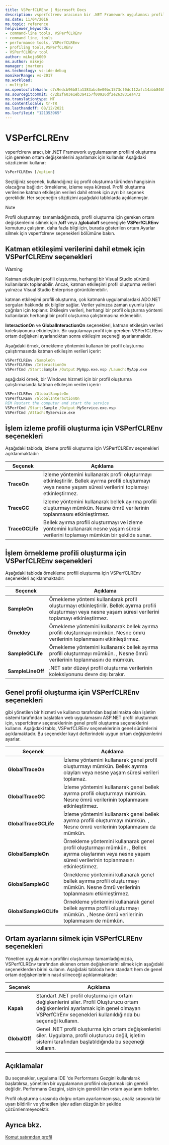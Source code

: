 ```yaml
---
title: VSPerfCLREnv | Microsoft Docs
description: vsperfclrenv aracının bir .NET Framework uygulaması profili için gereken ortam değişkenlerini ayarlamak için nasıl kullanıldığını öğrenin.
ms.date: 11/04/2016
ms.topic: reference
helpviewer_keywords:
- command-line tools, VSPerfCLREnv
- command line, tools
- performance tools, VSPerfCLREnv
- profiling tools,VSPerfCLREnv
- VSPerfCLREnv tool
author: mikejo5000
ms.author: mikejo
manager: jmartens
ms.technology: vs-ide-debug
monikerRange: vs-2017
ms.workload:
- multiple
ms.openlocfilehash: c7c9edcb96b8fa1383abc6e00bc1573cf0dc112afc14abb8465c469d2c7153db
ms.sourcegitcommit: c72b2f603e1eb3a4157f00926df2e263831ea472
ms.translationtype: MT
ms.contentlocale: tr-TR
ms.lasthandoff: 08/12/2021
ms.locfileid: "121353965"
---
```

# <a name="vsperfclrenv"></a>VSPerfCLREnv

vsperfclrenv aracı, bir .NET Framework uygulamasının profilini oluşturma için gereken ortam değişkenlerini ayarlamak için kullanılır. Aşağıdaki sözdizimini kullanır:

```cmd
VsPerfCLREnv [/option]
```

Seçtiğiniz seçenek, kullandığınız üç profil oluşturma türünden hangisinin olacağına bağlıdır: örnekleme, izleme veya küresel. Profil oluşturma verilerine katman etkileşim verileri dahil etmek için ayrı bir seçenek gereklidir. Her seçeneğin sözdizimi aşağıdaki tablolarda açıklanmıştır.

> [!NOTE]
> Profil oluşturmayı tamamladığınızda, profil oluşturma için gereken ortam değişkenlerini silmek için **/off** veya **/globaloff** seçeneğiyle **VSPerfCLREnv** komutunu çalıştırın. daha fazla bilgi için, burada gösterilen ortam Ayarlar silmek için vsperfclrenv seçenekleri bölümüne bakın.

## <a name="vsperfclrenv-options-for-including-tier-interaction-data"></a>Katman etkileşimi verilerini dahil etmek için VSPerfCLREnv seçenekleri

> [!WARNING]
> Katman etkileşimi profili oluşturma, herhangi bir Visual Studio sürümü kullanılarak toplanabilir. Ancak, katman etkileşimi profil oluşturma verileri yalnızca Visual Studio Enterprise görüntülenebilir.

katman etkileşimi profili oluşturma, çok katmanlı uygulamalardaki ADO.NET sorguları hakkında ek bilgiler sağlar. Veriler yalnızca zaman uyumlu işlev çağrıları için toplanır. Etkileşim verileri, herhangi bir profil oluşturma yöntemi kullanılarak herhangi bir profil oluşturma çalıştırmasına eklenebilir.

**InteractionOn** ve **GlobalInteractionOn** seçenekleri, katman etkileşim verileri koleksiyonunu etkinleştirir. Bir uygulamayı profil için gereken VSPerfCLREnv ortam değişkeni ayarlandıktan sonra etkileşim seçeneği ayarlanmalıdır.

Aşağıdaki örnek, örnekleme yöntemini kullanan bir profil oluşturma çalıştırmasında katman etkileşim verileri içerir:

```cmd
VSPerfCLREnv /SampleOn
VSPerfCLREnv /InteractionOn
VSPerfCmd /Start:Sample /Output:MyApp.exe.vsp /Launch:MyApp.exe
```

aşağıdaki örnek, bir Windows hizmeti için bir profil oluşturma çalıştırmasında katman etkileşim verileri içerir:

```cmd
VSPerfCLREnv /GlobalSampleOn
VSPerfCLREnv /GlobalInteractionOn
REM Restart the computer and start the service
VSPerfCmd /Start:Sample /Output:MyService.exe.vsp
VSPerfCmd /Attach:MyService.exe
```

## <a name="vsperfclrenv-options-for-process-instrumentation-profiling"></a>İşlem izleme profili oluşturma için VSPerfCLREnv seçenekleri

Aşağıdaki tabloda, izleme profili oluşturma için VSPerfCLREnv seçenekleri açıklanmaktadır:

|Seçenek|Açıklama|
|------------|-----------------|
|**TraceOn**|İzleme yöntemini kullanarak profil oluşturmayı etkinleştirilir. Bellek ayırma profili oluşturmayı veya nesne yaşam süresi verilerini toplamayı etkinleştirmez.|
|**TraceGC**|İzleme yöntemini kullanarak bellek ayırma profili oluşturmayı mümkün. Nesne ömrü verilerinin toplanmasını etkinleştirmez.|
|**TraceGCLife**|Bellek ayırma profili oluşturmayı ve izleme yöntemini kullanarak nesne yaşam süresi verilerini toplamayı mümkün bir şekilde sunar.|

## <a name="vsperfclrenv-options-for-process-sampling-profiling"></a>İşlem örnekleme profili oluşturma için VSPerfCLREnv seçenekleri

Aşağıdaki tabloda örnekleme profili oluşturma için VSPerfCLREnv seçenekleri açıklanmaktadır:

|Seçenek|Açıklama|
|------------|-----------------|
|**SampleOn**|Örnekleme yöntemi kullanılarak profil oluşturmayı etkinleştirilir. Bellek ayırma profili oluşturmayı veya nesne yaşam süresi verilerini toplamayı etkinleştirmez.|
|**Örnekley**|Örnekleme yöntemini kullanarak bellek ayırma profili oluşturmayı mümkün. Nesne ömrü verilerinin toplanmasını etkinleştirmez.|
|**SampleGCLife**|Örnekleme yöntemini kullanarak bellek ayırma profili oluşturmayı mümkün. , Nesne ömrü verilerinin toplanmasını de mümkün.|
|**SampleLineOff**|.NET satır düzeyi profil oluşturma verilerinin koleksiyonunu devre dışı bırakır.|

## <a name="vsperfclrenv-options-for-global-profiling"></a>Genel profil oluşturma için VSPerfCLREnv seçenekleri

gibi yönetilen bir hizmeti ve kullanıcı tarafından başlatılmakta olan işletim sistemi tarafından başlatılan web uygulamasını ASP.NET profil oluşturmak için, vsperfclrenv seçeneklerinin genel profil oluşturma seçeneklerini kullanın. Aşağıdaki tablo, VSPerfCLREnv seçeneklerinin genel sürümlerini açıklamaktadır. Bu seçenekler kayıt defterindeki uygun ortam değişkenlerini ayarlar.

|Seçenek|Açıklama|
|------------|-----------------|
|**GlobalTraceOn**|İzleme yöntemini kullanarak genel profil oluşturmayı mümkün. Bellek ayırma olayları veya nesne yaşam süresi verileri toplamaz.|
|**GlobalTraceGC**|İzleme yöntemini kullanarak genel bellek ayırma profili oluşturmayı mümkün. Nesne ömrü verilerinin toplanmasını etkinleştirmez.|
|**GlobalTraceGCLife**|İzleme yöntemini kullanarak genel bellek ayırma profili oluşturmayı mümkün. , Nesne ömrü verilerinin toplanmasını da mümkün.|
|**GlobalSampleOn**|Örnekleme yöntemini kullanarak genel profil oluşturmayı mümkün. , Bellek ayırma olaylarının veya nesne yaşam süresi verilerinin toplanmasını etkinleştirmez.|
|**GlobalSampleGC**|Örnekleme yöntemini kullanarak genel bellek ayırma profili oluşturmayı mümkün. Nesne ömrü verilerinin toplanmasını etkinleştirmez.|
|**GlobalSampleGCLife**|Örnekleme yöntemini kullanarak genel bellek ayırma profili oluşturmayı mümkün. , Nesne ömrü verilerinin toplanmasını de mümkün.|

## <a name="vsperfclrenv-options-to-delete-environment-settings"></a>Ortam ayarlarını silmek için VSPerfCLREnv seçenekleri

 Yönetilen uygulamanın profilini oluşturmayı tamamladığınızda, VSPerfCLREnv tarafından eklenen ortam değişkenlerini silmek için aşağıdaki seçeneklerden birini kullanın. Aşağıdaki tabloda hem standart hem de genel ortam değişkenlerinin nasıl silineceği açıklanmaktadır:

|Seçenek|Açıklama|
|------------|-----------------|
|**Kapalı**|Standart .NET profil oluşturma için ortam değişkenlerini siler. Profil Oluşturucu ortam değişkenlerini ayarlamak için genel olmayan VSPerfClrEnv seçenekleri kullanıldığında bu seçeneği kullanın.|
|**GlobalOff**|Genel .NET profil oluşturma için ortam değişkenlerini siler. Uygulama, profil oluşturucu değil, işletim sistemi tarafından başlatıldığında bu seçeneği kullanın.|

## <a name="remarks"></a>Açıklamalar

Bu seçenekler, uygulama IDE 'de Performans Gezgini kullanılarak başlatılırsa, yönetilen bir uygulamanın profilini oluşturmak için gerekli değildir. Performans Gezgini, sizin için gerekli tüm ortam ayarlarını belirler.

Profil oluşturma sırasında doğru ortam ayarlanmamışsa, analiz sırasında bir uyarı bildirilir ve yönetilen işlev adları düzgün bir şekilde çözümlenmeyecektir.

## <a name="see-also"></a>Ayrıca bkz.

[Komut satırından profil](../profiling/using-the-profiling-tools-from-the-command-line.md)
